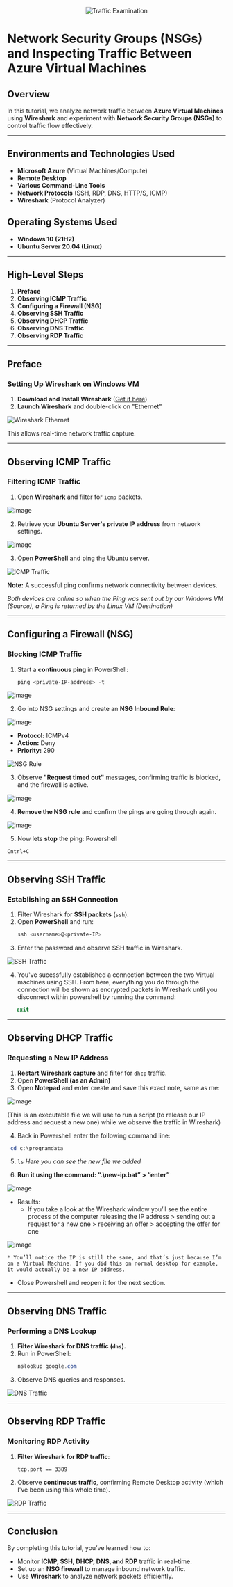 <p align="center">
<img src="https://i.imgur.com/Ua7udoS.png" alt="Traffic Examination"/>
</p>

# Network Security Groups (NSGs) and Inspecting Traffic Between Azure Virtual Machines

## Overview
In this tutorial, we analyze network traffic between **Azure Virtual Machines** using **Wireshark** and experiment with **Network Security Groups (NSGs)** to control traffic flow effectively.

---

## Environments and Technologies Used
- **Microsoft Azure** (Virtual Machines/Compute)
- **Remote Desktop**
- **Various Command-Line Tools**
- **Network Protocols** (SSH, RDP, DNS, HTTP/S, ICMP)
- **Wireshark** (Protocol Analyzer)

## Operating Systems Used
- **Windows 10 (21H2)**
- **Ubuntu Server 20.04 (Linux)**

---

## High-Level Steps
1. **Preface**
2. **Observing ICMP Traffic**
3. **Configuring a Firewall (NSG)**
4. **Observing SSH Traffic**
5. **Observing DHCP Traffic**
6. **Observing DNS Traffic**
7. **Observing RDP Traffic**

---

## Preface
### Setting Up Wireshark on Windows VM
1. **Download and Install Wireshark** ([Get it here](https://www.wireshark.org))
2. **Launch Wireshark** and double-click on "Ethernet"

![Wireshark Ethernet](https://github.com/user-attachments/assets/ceddd3f1-7a22-43b0-a7fd-0e74cb27c9ee)

This allows real-time network traffic capture.

---

## Observing ICMP Traffic
### Filtering ICMP Traffic
1. Open **Wireshark** and filter for `icmp` packets.

![image](https://github.com/user-attachments/assets/616e08dc-bf45-4dbf-859e-a74dffa71c7c)

2. Retrieve your **Ubuntu Server's private IP address** from network settings.

![image](https://github.com/user-attachments/assets/77d76eca-355a-4f24-bedb-056a71ff3eea)

3. Open **PowerShell** and ping the Ubuntu server.

![ICMP Traffic](https://github.com/user-attachments/assets/05884ca3-b1ad-4c59-8122-31f757c0be53)

**Note:** A successful ping confirms network connectivity between devices.

*Both devices are online so when the Ping was sent out by our Windows VM (Source), a Ping is returned by the Linux VM (Destination)*

---

## Configuring a Firewall (NSG)
### Blocking ICMP Traffic
1. Start a **continuous ping** in PowerShell:
   ```powershell
   ping <private-IP-address> -t
   ```
   
![image](https://github.com/user-attachments/assets/7725dd82-9eaa-4d1e-b173-afdcc992e723)

2. Go into NSG settings and create an **NSG Inbound Rule**:

![image](https://github.com/user-attachments/assets/139c3fa7-f7f4-44c0-8801-d5b1b4a57503)

   - **Protocol:** ICMPv4
   - **Action:** Deny
   - **Priority:** 290

![NSG Rule](https://github.com/user-attachments/assets/bbe03e9e-5a3c-4f15-9984-73e4e086296f)

3. Observe **"Request timed out"** messages, confirming traffic is blocked, and the firewall is active.

![image](https://github.com/user-attachments/assets/92150cec-06d5-495a-ad50-4ec597784d65)
   
4. **Remove the NSG rule** and confirm the pings are going through again.

![image](https://github.com/user-attachments/assets/5559ce10-66a8-4b1d-9503-3320a11f73ad)

5. Now lets **stop** the ping:
Powershell
```
Cntrl+C
```

---

## Observing SSH Traffic
### Establishing an SSH Connection
1. Filter Wireshark for **SSH packets** (`ssh`).
2. Open **PowerShell** and run:
   ```powershell
   ssh <username>@<private-IP>
   ```
3. Enter the password and observe SSH traffic in Wireshark.

![SSH Traffic](https://github.com/user-attachments/assets/84bf3764-8e78-427d-a118-b232431d2852)

4. You've sucessfully established a connection between the two Virtual machines using SSH. From here, everything you do through the connection will be shown as encrypted packets in Wireshark until you disconnect within powershell by running the command:
```powershell
   exit
   ```

---

## Observing DHCP Traffic
### Requesting a New IP Address
1. **Restart Wireshark capture** and filter for `dhcp` traffic.
2. Open **PowerShell (as an Admin)**
3. Open **Notepad** and enter create and save this exact note, same as me:

![image](https://github.com/user-attachments/assets/64aff7b9-aec0-48ec-9173-5cbdeefc2e48)

(This is an executable file we will use to run a script (to release our IP address and request a new one) while we observe the traffic in Wireshark)

4. Back in Powershell enter the following command line:
 ```powershell
  cd c:\programdata
```

5. ```ls```
   *Here you can see the new file we added*
   
6. **Run it using the command: “.\new-ip.bat” > “enter”**

![image](https://github.com/user-attachments/assets/6ee9e31e-0749-4009-9b5b-e3783fc4e2a7)

* Results:
    * If you take a look at the Wireshark window you’ll see the entire process of the computer releasing the IP address > sending out a request for a new one > receiving an offer > accepting the offer for one
 
![image](https://github.com/user-attachments/assets/730128a7-c87c-42be-956f-7b4fd7ba7d65)

    * You’ll notice the IP is still the same, and that’s just because I’m on a Virtual Machine. If you did this on normal desktop for example, it would actually be a new IP address.

* Close Powershell and reopen it for the next section.

   
---

## Observing DNS Traffic
### Performing a DNS Lookup
1. **Filter Wireshark for DNS traffic (`dns`).**
2. Run in PowerShell:
   ```powershell
   nslookup google.com
   ```
3. Observe DNS queries and responses.

![DNS Traffic](https://github.com/user-attachments/assets/59c13ae6-7c53-4a99-88cd-54d860f26c5f)

---

## Observing RDP Traffic
### Monitoring RDP Activity
1. **Filter Wireshark for RDP traffic**:
   ```
   tcp.port == 3389
   ```
2. Observe **continuous traffic**, confirming Remote Desktop activity (which I've been using this whole time).

![RDP Traffic](https://github.com/user-attachments/assets/ed7f9a92-7a01-4882-9b82-c273ea4f458d)

---

## Conclusion
By completing this tutorial, you’ve learned how to:
- Monitor **ICMP, SSH, DHCP, DNS, and RDP** traffic in real-time.
- Set up an **NSG firewall** to manage inbound network traffic.
- Use **Wireshark** to analyze network packets efficiently.

